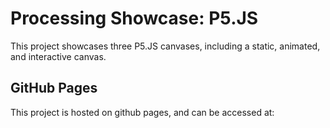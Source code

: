 # Processing Showcase: P5.JS
This project showcases three P5.JS canvases, including a static, animated, and interactive canvas.

## GitHub Pages
This project is hosted on github pages, and can be accessed at:

